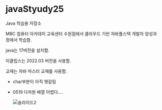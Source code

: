 # javaStyudy25
Java 학습용 저장소

MBC 컴퓨터 아카데미 교육센터 수원점에서 클라우드 기반 자바풀스택 개발자 양성과정에서 학습함.

java는 17버전을 설치함.

이클립스는 2022.03 버전을 사용함.

교재는 자바 마스터 교재를 사용함.

- char부분이 아직 헷갈림

- 0519 다차원 배열 어렵다....

  ![슬라이드2](https://github.com/user-attachments/assets/8a5763f8-28b7-4154-a7c5-10f4dfdde030)
